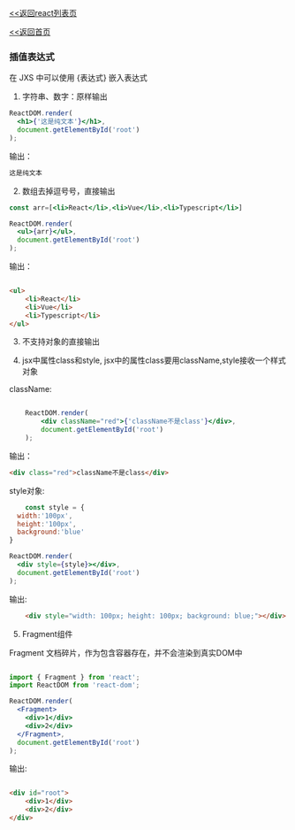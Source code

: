 [<<返回react列表页](/react/index)

[<<返回首页](/index)


### 插值表达式
在 JXS 中可以使用 {表达式} 嵌入表达式



1. 字符串、数字：原样输出

```jsx
ReactDOM.render(
  <h1>{'这是纯文本'}</h1>,
  document.getElementById('root')
);

```

输出：

```html
这是纯文本
```

2. 数组去掉逗号号，直接输出

```jsx
const arr=[<li>React</li>,<li>Vue</li>,<li>Typescript</li>]

ReactDOM.render(
  <ul>{arr}</ul>,
  document.getElementById('root')
);

```

输出：

```html

<ul>
    <li>React</li>
    <li>Vue</li>
    <li>Typescript</li>
</ul>

```


3. 不支持对象的直接输出


4. jsx中属性class和style, jsx中的属性class要用className,style接收一个样式对象

className:

```jsx

    ReactDOM.render(
        <div className="red">{'className不是class'}</div>,
        document.getElementById('root')
    );

```
输出：

```html
<div class="red">className不是class</div>

```

style对象:

```jsx
    const style = {
  width:'100px',
  height:'100px',
  background:'blue'
}

ReactDOM.render(
  <div style={style}></div>,
  document.getElementById('root')
);

```
输出:

```html
    <div style="width: 100px; height: 100px; background: blue;"></div>
```


5. Fragment组件

Fragment 文档碎片，作为包含容器存在，并不会渲染到真实DOM中

```jsx

import { Fragment } from 'react';
import ReactDOM from 'react-dom';

ReactDOM.render(
  <Fragment>
    <div>1</div>
    <div>2</div>
  </Fragment>,
  document.getElementById('root')
);


```

输出:

```html

<div id="root">
    <div>1</div>
    <div>2</div>
</div>

```